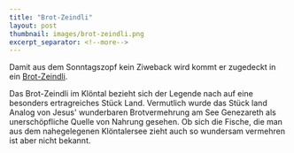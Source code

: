 ```yaml
---
title: "Brot-Zeindli"
layout: post
thumbnail: images/brot-zeindli.png
excerpt_separator: <!--more-->
---
```


Damit aus dem Sonntagszopf kein Ziweback wird kommt er zugedeckt in ein [Brot-Zeindli](https://s.geo.admin.ch/a16818295c).

Das Brot-Zeindli im Klöntal bezieht sich der Legende nach auf eine besonders ertragreiches Stück Land. Vermutlich wurde das Stück land Analog von Jesus' wunderbaren Brotvermehrung am See Genezareth als unerschöpfliche Quelle von Nahrung gesehen. Ob sich die Fische, die man aus dem nahegelegenen Klöntalersee zieht auch so wundersam vermehren ist aber nicht bekannt. 
<!--more-->
